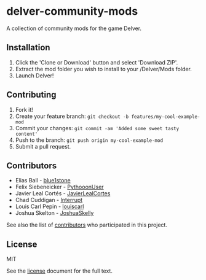 # delver-community-mods
A collection of community mods for the game Delver.

## Installation
1. Click the 'Clone or Download' button and select 'Download ZIP'.
2. Extract the mod folder you wish to install to your /Delver/Mods folder.
3. Launch Delver!

## Contributing
1. Fork it!
2. Create your feature branch: `git checkout -b features/my-cool-example-mod`
3. Commit your changes: `git commit -am 'Added some sweet tasty content'`
4. Push to the branch: `git push origin my-cool-example-mod`
5. Submit a pull request.

## Contributors
- Elias Ball - [blue1stone](https://github.com/blue1stone)
- Felix Siebeneicker - [PythooonUser](http://github.com/PythooonUser)
- Javier Leal Cortés - [JavierLealCortes](http://github.com/JavierLealCortes)
- Chad Cuddigan - [Interrupt](http://github.com/Interrupt)
- Louis Carl Pepin - [louiscarl](http://github.com/louiscarl)
- Joshua Skelton - [JoshuaSkelly](http://github.com/JoshuaSkelly)

See also the list of [contributors](./CONTRIBUTORS) who participated in this project.

## License
MIT

See the [license](./LICENSE) document for the full text.
